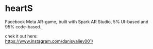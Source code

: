 # heartS

Facebook Meta AR-game, built with Spark AR Studio, 5% UI-based and 95% code-based.

chek it out here:  
https://www.instagram.com/danisvaliev001/
